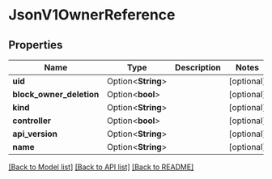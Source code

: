 # JsonV1OwnerReference

## Properties

Name | Type | Description | Notes
------------ | ------------- | ------------- | -------------
**uid** | Option<**String**> |  | [optional]
**block_owner_deletion** | Option<**bool**> |  | [optional]
**kind** | Option<**String**> |  | [optional]
**controller** | Option<**bool**> |  | [optional]
**api_version** | Option<**String**> |  | [optional]
**name** | Option<**String**> |  | [optional]

[[Back to Model list]](../README.md#documentation-for-models) [[Back to API list]](../README.md#documentation-for-api-endpoints) [[Back to README]](../README.md)


